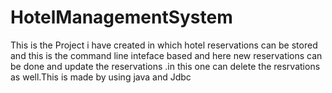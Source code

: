 # HotelManagementSystem
This is the Project i have created in which hotel reservations can be stored and this is the command line inteface based and here new reservations can be done and update the reservations .in this one can delete the resrvations as well.This is made by using java and Jdbc

